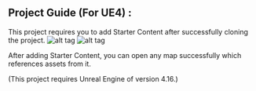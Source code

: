 Project Guide (For UE4) :
--------

This project requires you to add Starter Content after successfully cloning the project. 
![alt tag](https://cdn.discordapp.com/attachments/190780544051707904/290512683755634688/Capture.PNG)
![alt tag](https://cdn.discordapp.com/attachments/190780544051707904/290512783865544704/Capture2.PNG)

After adding Starter Content, you can open any map successfully which references assets from it.

(This project requires Unreal Engine of version 4.16.)


